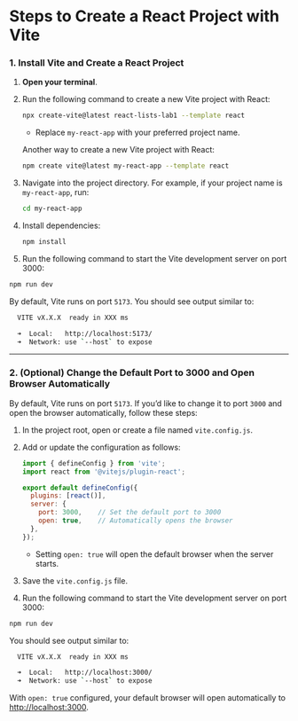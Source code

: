 
# Steps to Create a React Project with Vite

### 1. Install Vite and Create a React Project

1. **Open your terminal**.
2. Run the following command to create a new Vite project with React:

   ```bash
   npx create-vite@latest react-lists-lab1 --template react
   ```

   - Replace `my-react-app` with your preferred project name.

   Another way to create a new Vite project with React:
   ```bash
   npm create vite@latest my-react-app --template react
   ```
   

3. Navigate into the project directory. For example, if your project name is `my-react-app`, run:

   ```bash
   cd my-react-app
   ```

4. Install dependencies:

   ```bash
   npm install
   ```
   
5. Run the following command to start the Vite development server on port 3000:

```bash
npm run dev
```

By default, Vite runs on port `5173`. You should see output similar to:

```bash
  VITE vX.X.X  ready in XXX ms

  ➜  Local:   http://localhost:5173/
  ➜  Network: use `--host` to expose
```

---

### 2. (Optional) Change the Default Port to 3000 and Open Browser Automatically

By default, Vite runs on port `5173`. If you’d like to change it to port `3000` and open the browser automatically, follow these steps:

1. In the project root, open or create a file named `vite.config.js`.
2. Add or update the configuration as follows:

   ```javascript
   import { defineConfig } from 'vite';
   import react from '@vitejs/plugin-react';

   export default defineConfig({
     plugins: [react()],
     server: {
       port: 3000,    // Set the default port to 3000
       open: true,    // Automatically opens the browser
     },
   });
   ```

   - Setting `open: true` will open the default browser when the server starts.

3. Save the `vite.config.js` file.

4. Run the following command to start the Vite development server on port 3000:

```bash
npm run dev
```

You should see output similar to:

```bash
  VITE vX.X.X  ready in XXX ms

  ➜  Local:   http://localhost:3000/
  ➜  Network: use `--host` to expose
```

With `open: true` configured, your default browser will open automatically to [http://localhost:3000](http://localhost:3000).